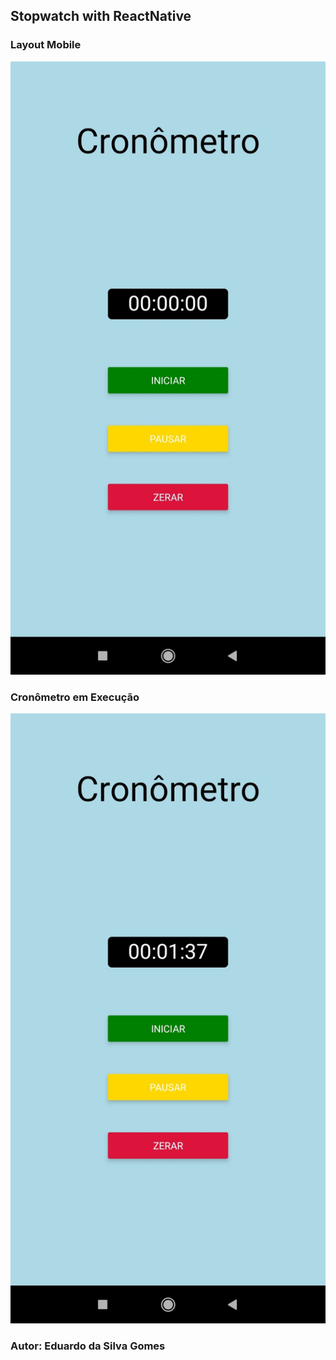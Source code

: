 ## Stopwatch with ReactNative

### Layout Mobile
![Home Cronometro](https://github.com/dududueedu/stopwatch/blob/main/assets/imgs/IMG_0606_1.jpg)

### Cronômetro em Execução
![Home CronoDinamico](https://github.com/dududueedu/stopwatch/blob/main/assets/imgs/home.jpg)

### Autor: Eduardo da Silva Gomes
